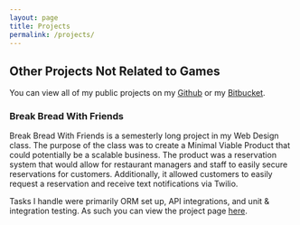 ```yaml
---
layout: page
title: Projects
permalink: /projects/
---
```


## Other Projects Not Related to Games

You can view all of my public projects on my [Github](https://github.com/psuong01) or my [Bitbucket](https://bitbucket.org/psuong01/).

### Break Bread With Friends

Break Bread With Friends is a semesterly long project in my Web Design class. The purpose of the class was to create a Minimal Viable Product that could potentially be a scalable business. The product was a reservation system that would allow for restaurant managers and staff to easily secure reservations for customers. Additionally, it allowed customers to easily request a reservation and receive text notifications via Twilio.

Tasks I handle were primarily ORM set up, API integrations, and unit & integration testing. As such you can view the project page [here](https://bitbucket.org/cyang001/break-bread-with-friends).
